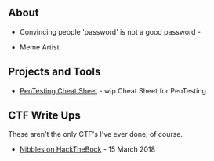 ## About

- Convincing people 'password' is not a good password -

- Meme Artist


## Projects and Tools

* [PenTesting Cheat Sheet](PaT/PenTesting_Cheat_Sheet.md) - wip Cheat Sheet for PenTesting

## CTF Write Ups

These aren't the only CTF's I've ever done, of course.


* [Nibbles on HackTheBock](CTF-Writeups/Nibbles-HTB.md) - 15 March 2018


